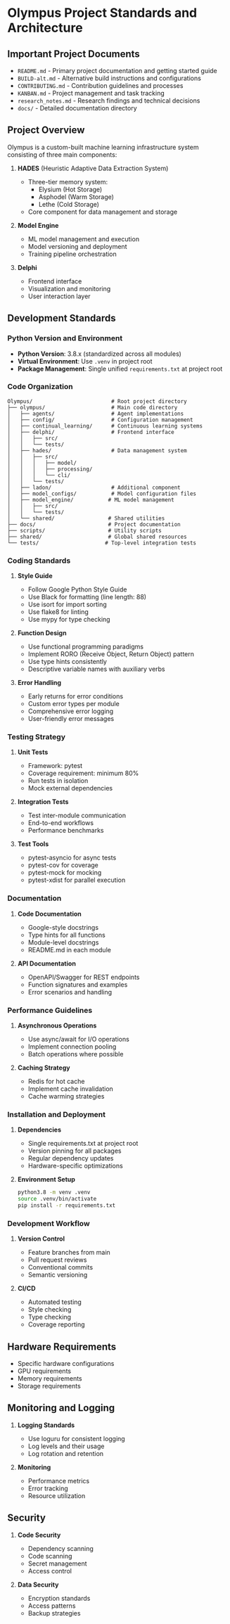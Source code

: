# Olympus Project Standards and Architecture

## Important Project Documents

- `README.md` - Primary project documentation and getting started guide
- `BUILD-alt.md` - Alternative build instructions and configurations
- `CONTRIBUTING.md` - Contribution guidelines and processes
- `KANBAN.md` - Project management and task tracking
- `research_notes.md` - Research findings and technical decisions
- `docs/` - Detailed documentation directory

## Project Overview

Olympus is a custom-built machine learning infrastructure system consisting of three main components:

1. **HADES** (Heuristic Adaptive Data Extraction System)
   - Three-tier memory system:
     - Elysium (Hot Storage)
     - Asphodel (Warm Storage)
     - Lethe (Cold Storage)
   - Core component for data management and storage

2. **Model Engine**
   - ML model management and execution
   - Model versioning and deployment
   - Training pipeline orchestration

3. **Delphi**
   - Frontend interface
   - Visualization and monitoring
   - User interaction layer

## Development Standards

### Python Version and Environment

- **Python Version**: 3.8.x (standardized across all modules)
- **Virtual Environment**: Use `.venv` in project root
- **Package Management**: Single unified `requirements.txt` at project root

### Code Organization

```text
Olympus/                         # Root project directory
├── olympus/                     # Main code directory
│   ├── agents/                  # Agent implementations
│   ├── config/                  # Configuration management
│   ├── continual_learning/      # Continuous learning systems
│   ├── delphi/                  # Frontend interface
│   │   ├── src/
│   │   └── tests/
│   ├── hades/                   # Data management system
│   │   ├── src/
│   │   │   ├── model/
│   │   │   ├── processing/
│   │   │   └── cli/
│   │   └── tests/
│   ├── ladon/                   # Additional component
│   ├── model_configs/           # Model configuration files
│   ├── model_engine/           # ML model management
│   │   ├── src/
│   │   └── tests/
│   └── shared/                 # Shared utilities
├── docs/                       # Project documentation
├── scripts/                    # Utility scripts
├── shared/                     # Global shared resources
└── tests/                     # Top-level integration tests
```

### Coding Standards

1. **Style Guide**
   - Follow Google Python Style Guide
   - Use Black for formatting (line length: 88)
   - Use isort for import sorting
   - Use flake8 for linting
   - Use mypy for type checking

2. **Function Design**
   - Use functional programming paradigms
   - Implement RORO (Receive Object, Return Object) pattern
   - Use type hints consistently
   - Descriptive variable names with auxiliary verbs

3. **Error Handling**
   - Early returns for error conditions
   - Custom error types per module
   - Comprehensive error logging
   - User-friendly error messages

### Testing Strategy

1. **Unit Tests**
   - Framework: pytest
   - Coverage requirement: minimum 80%
   - Run tests in isolation
   - Mock external dependencies

2. **Integration Tests**
   - Test inter-module communication
   - End-to-end workflows
   - Performance benchmarks

3. **Test Tools**
   - pytest-asyncio for async tests
   - pytest-cov for coverage
   - pytest-mock for mocking
   - pytest-xdist for parallel execution

### Documentation

1. **Code Documentation**
   - Google-style docstrings
   - Type hints for all functions
   - Module-level docstrings
   - README.md in each module

2. **API Documentation**
   - OpenAPI/Swagger for REST endpoints
   - Function signatures and examples
   - Error scenarios and handling

### Performance Guidelines

1. **Asynchronous Operations**
   - Use async/await for I/O operations
   - Implement connection pooling
   - Batch operations where possible

2. **Caching Strategy**
   - Redis for hot cache
   - Implement cache invalidation
   - Cache warming strategies

### Installation and Deployment

1. **Dependencies**
   - Single requirements.txt at project root
   - Version pinning for all packages
   - Regular dependency updates
   - Hardware-specific optimizations

2. **Environment Setup**

   ```bash
   python3.8 -m venv .venv
   source .venv/bin/activate
   pip install -r requirements.txt
   ```

### Development Workflow

1. **Version Control**
   - Feature branches from main
   - Pull request reviews
   - Conventional commits
   - Semantic versioning

2. **CI/CD**
   - Automated testing
   - Style checking
   - Type checking
   - Coverage reporting

## Hardware Requirements

- Specific hardware configurations
- GPU requirements
- Memory requirements
- Storage requirements

## Monitoring and Logging

1. **Logging Standards**
   - Use loguru for consistent logging
   - Log levels and their usage
   - Log rotation and retention

2. **Monitoring**
   - Performance metrics
   - Error tracking
   - Resource utilization

## Security

1. **Code Security**
   - Dependency scanning
   - Code scanning
   - Secret management
   - Access control

2. **Data Security**
   - Encryption standards
   - Access patterns
   - Backup strategies
